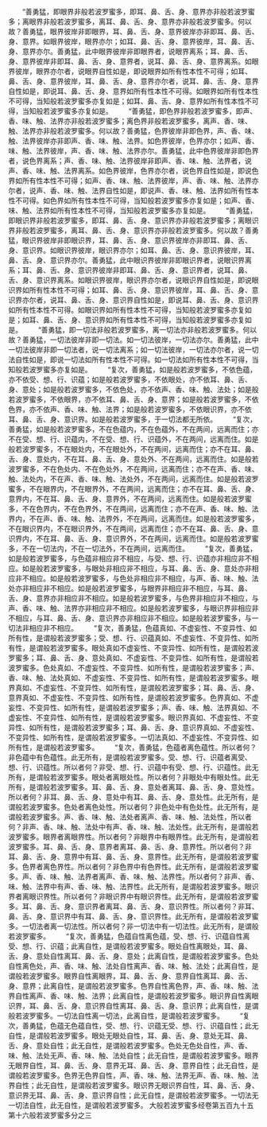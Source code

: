 <!-- { "loadSidebar": true } -->
　　“善勇猛，即眼界非般若波罗蜜多，即耳、鼻、舌、身、意界亦非般若波罗蜜多；离眼界非般若波罗蜜多，离耳、鼻、舌、身、意界亦非般若波罗蜜多。何以故？善勇猛，眼界彼岸非即眼界，耳、鼻、舌、身、意界彼岸亦非即耳、鼻、舌、身、意界。如眼界彼岸，眼界亦尔；如耳、鼻、舌、身、意界彼岸，耳、鼻、舌、身、意界亦尔。善勇猛，此中眼界彼岸非即眼界者，说眼界离系；耳、鼻、舌、身、意界彼岸非即耳、鼻、舌、身、意界者，说耳、鼻、舌、身、意界离系。如眼界彼岸，眼界亦尔者，说眼界自性如是，即说眼界如所有性本性不可得；如耳、鼻、舌、身、意界彼岸，耳、鼻、舌、身、意界亦尔者，说耳、鼻、舌、身、意界自性如是，即说耳、鼻、舌、身、意界如所有性本性不可得。如眼界如所有性本性不可得，当知般若波罗蜜多亦复如是；如耳、鼻、舌、身、意界如所有性本性不可得，当知般若波罗蜜多亦复如是。
　　“善勇猛，即色界非般若波罗蜜多，即声、香、味、触、法界亦非般若波罗蜜多；离色界非般若波罗蜜多，离声、香、味、触、法界亦非般若波罗蜜多。何以故？善勇猛，色界彼岸非即色界，声、香、味、触、法界彼岸亦非即声、香、味、触、法界。如色界彼岸，色界亦尔；如声、香、味、触、法界彼岸，声、香、味、触、法界亦尔。善勇猛，此中色界彼岸非即色界者，说色界离系；声、香、味、触、法界彼岸非即声、香、味、触、法界者，说声、香、味、触、法界离系。如色界彼岸，色界亦尔者，说色界自性如是，即说色界如所有性本性不可得；如声、香、味、触、法界彼岸，声、香、味、触、法界亦尔者，说声、香、味、触、法界自性如是，即说声、香、味、触、法界如所有性本性不可得。如色界如所有性本性不可得，当知般若波罗蜜多亦复如是；如声、香、味、触、法界如所有性本性不可得，当知般若波罗蜜多亦复如是。
　　“善勇猛，即眼识界非般若波罗蜜多，即耳、鼻、舌、身、意识界亦非般若波罗蜜多；离眼识界非般若波罗蜜多，离耳、鼻、舌、身、意识界亦非般若波罗蜜多。何以故？善勇猛，眼识界彼岸非即眼识界，耳、鼻、舌、身、意识界彼岸亦非即耳、鼻、舌、身、意识界。如眼识界彼岸，眼识界亦尔；如耳、鼻、舌、身、意识界彼岸，耳、鼻、舌、身、意识界亦尔。善勇猛，此中眼识界彼岸非即眼识界者，说眼识界离系；耳、鼻、舌、身、意识界彼岸非即耳、鼻、舌、身、意识界者，说耳、鼻、舌、身、意识界离系。如眼识界彼岸，眼识界亦尔者，说眼识界自性如是，即说眼识界如所有性本性不可得；如耳、鼻、舌、身、意识界彼岸，耳、鼻、舌、身、意识界亦尔者，说耳、鼻、舌、身、意识界自性如是，即说耳、鼻、舌、身、意识界如所有性本性不可得。如眼识界如所有性本性不可得，当知般若波罗蜜多亦复如是；如耳、鼻、舌、身、意识界如所有性本性不可得，当知般若波罗蜜多亦复如是。
　　“善勇猛，即一切法非般若波罗蜜多，离一切法亦非般若波罗蜜多。何以故？善勇猛，一切法彼岸非即一切法。如一切法彼岸，一切法亦尔。善勇猛，此中一切法彼岸非即一切法者，说一切法离系；如一切法彼岸，一切法亦尔者，说一切法自性如是，即说一切法如所有性本性不可得。如一切法如所有性本性不可得，当知般若波罗蜜多亦复如是。
　　“复次，善勇猛，如是般若波罗蜜多，不依色蕴，亦不依受、想、行、识蕴；如是般若波罗蜜多，不依眼处，亦不依耳、鼻、舌、身、意处；如是般若波罗蜜多，不依色处，亦不依声、香、味、触、法处；如是般若波罗蜜多，不依眼界，亦不依耳、鼻、舌、身、意界；如是般若波罗蜜多，不依色界，亦不依声、香、味、触、法界；如是般若波罗蜜多，不依眼识界，亦不依耳、鼻、舌、身、意识界。如是般若波罗蜜多，于一切法都无所依。
　　“复次，善勇猛，如是般若波罗蜜多，不在色蕴内，不在色蕴外，不在两间，远离而住；亦不在受、想、行、识蕴内，不在受、想、行、识蕴外，不在两间，远离而住。如是般若波罗蜜多，不在眼处内，不在眼处外，不在两间，远离而住；亦不在耳、鼻、舌、身、意处内，不在耳、鼻、舌、身、意处外、不在两间，远离而住。如是般若波罗蜜多，不在色处内、不在色处外，不在两间，远离而住；亦不在声、香、味、触、法处内，不在声、香、味、触、法处外，不在两间，远离而住。如是般若波罗蜜多，不在眼界内，不在眼界外，不在两间，远离而住；亦不在耳、鼻、舌、身、意界内，不在耳、鼻、舌、身、意界外，不在两间，远离而住。如是般若波罗蜜多，不在色界内，不在色界外，不在两间，远离而住；亦不在声、香、味、触、法界内，不在声、香、味、触、法界外，不在两间，远离而住。如是般若波罗蜜多，不在眼识界内，不在眼识界外，不在两间，远离而住；亦不在耳、鼻、舌、身、意识界内，不在耳、鼻、舌、身、意识界外，不在两间，远离而住。如是般若波罗蜜多，不在一切法内，不在一切法外，不在两间，远离而住。
　　“复次，善勇猛，如是般若波罗蜜多，与色蕴非相应非不相应，与受、想、行、识蕴亦非相应非不相应。如是般若波罗蜜多，与眼处非相应非不相应，与耳、鼻、舌、身、意处亦非相应非不相应。如是般若波罗蜜多，与色处非相应非不相应，与声、香、味、触、法处亦非相应非不相应。如是般若波罗蜜多，与眼界非相应非不相应，与耳、鼻、舌、身、意界亦非相应非不相应。如是般若波罗蜜多，与色界非相应非不相应，与声、香、味、触、法界亦非相应非不相应。如是般若波罗蜜多，与眼识界非相应非不相应，与耳、鼻、舌、身、意识界亦非相应非不相应。如是般若波罗蜜多，与一切法非相应非不相应。
　　“复次，善勇猛，色蕴真如、不虚妄性、不变异性、如所有性，是谓般若波罗蜜多；受、想、行、识蕴真如、不虚妄性、不变异性、如所有性，是谓般若波罗蜜多。眼处真如不虚妄性、不变异性、如所有性，是谓般若波罗蜜多；耳、鼻、舌、身、意处真如、不虚妄性、不变异性、如所有性，是谓般若波罗蜜多。色处真如、不虚妄性、不变异性、如所有性，是谓般若波罗蜜多；声、香、味、触、法处真如、不虚妄性、不变异性、如所有性，是谓般若波罗蜜多。眼界真如、不虚妄性、不变异性、如所有性，是谓般若波罗蜜多；耳、鼻、舌、身、意界真如、不虚妄性、不变异性、如所有性，是谓般若波罗蜜多。色界真如、不虚妄性、不变异性、如所有性，是谓般若波罗蜜多；声、香、味、触、法界真如、不虚妄性、不变异性、如所有性，是谓般若波罗蜜多。眼识界真如、不虚妄性、不变异性、如所有性，是谓般若波罗蜜多；耳、鼻、舌、身、意识界真如、不虚妄性、不变异性、如所有性，是谓般若波罗蜜多。一切法真如、不虚妄性、不变异性、如所有性，是谓般若波罗蜜多。
　　“复次，善勇猛，色蕴者离色蕴性。所以者何？非色蕴中有色蕴性。此无所有，是谓般若波罗蜜多。受、想、行、识蕴者离受、想、行、识蕴性。所以者何？非受、想、行、识蕴中有受、想、行、识蕴性。此无所有，是谓般若波罗蜜多。眼处者离眼处性。所以者何？非眼处中有眼处性。此无所有，是谓般若波罗蜜多。耳、鼻、舌、身、意处者离耳、鼻、舌、身、意处性。所以者何？非耳、鼻、舌、身、意处中有耳、鼻、舌、身、意处性。此无所有，是谓般若波罗蜜多。色处者离色处性。所以者何？非色处中有色处性。此无所有，是谓般若波罗蜜多。声、香、味、触、法处者离声、香、味、触、法处性，所以者何？非声、香、味、触、法处中有声、香、味、触、法处性。此无所有，是谓般若波罗蜜多。眼界者离眼界性。所以者何？非眼界中有眼界性。此无所有，是谓般若波罗蜜多。耳、鼻、舌、身、意界者离耳、鼻、舌、身、意界性。所以者何？非耳、鼻、舌、身、意界中有耳、鼻、舌、身、意界性。此无所有，是谓般若波罗蜜多。色界者离色界性。所以者何？非色界中有色界性。此无所有，是谓般若波罗蜜多。声、香、味、触、法界者离声、香、味、触、法界性。所以者何？非声、香、味、触、法界中有声、香、味、触、法界性。此无所有，是谓般若波罗蜜多。眼识界者离眼识界性。所以者何？非眼识界中有眼识界性。此无所有，是谓般若波罗蜜多。耳、鼻、舌、身、意识界者离耳、鼻、舌、身、意识界性。所以者何？非耳、鼻、舌、身、意识界中有耳、鼻、舌、身、意识界性。此无所有，是谓般若波罗蜜多。一切法者离一切法性。所以者何？非一切法中有一切法性。此无所有，是谓般若波罗蜜多。
　　“复次，善勇猛，色蕴自性离色蕴，受、想、行、识蕴自性离受、想、行、识蕴；此离自性，是谓般若波罗蜜多。眼处自性离眼处，耳、鼻、舌、身、意处自性离耳、鼻、舌、身、意处；此离自性，是谓般若波罗蜜多。色处自性离色处，声、香、味、触、法处自性离声、香、味、触、法处；此离自性，是谓般若波罗蜜多。眼界自性离眼界，耳、鼻、舌、身、意界自性离耳、鼻、舌、身、意界；此离自性，是谓般若波罗蜜多。色界自性离色界，声、香、味、触、法界自性离声、香、味、触、法界；此离自性，是谓般若波罗蜜多。眼识界自性离眼识界，耳、鼻、舌、身、意识界自性离耳、鼻、舌、身、意识界；此离自性，是谓般若波罗蜜多。一切法自性离一切法，此离自性，是谓般若波罗蜜多。
　　“复次，善勇猛，色蕴无色蕴自性，受、想、行、识蕴无受、想、行、识蕴自性；此无自性，是谓般若波罗蜜多。眼处无眼处自性，耳、鼻、舌、身、意处无耳、鼻、舌、身、意处自性；此无自性，是谓般若波罗蜜多。色处无色处自性，声、香、味、触、法处无声、香、味、触、法处自性；此无自性，是谓般若波罗蜜多。眼界无眼界自性，耳、鼻、舌、身、意界无耳、鼻、舌、身、意界自性；此无自性，是谓般若波罗蜜多。色界无色界自性，声、香、味、触、法界无声、香、味、触、法界自性；此无自性，是谓般若波罗蜜多。眼识界无眼识界自性，耳、鼻、舌、身、意识界无耳、鼻、舌、身、意识界自性；此无自性，是谓般若波罗蜜多。一切法无一切法自性，此无自性，是谓般若波罗蜜多。
大般若波罗蜜多经卷第五百九十五第十六般若波罗蜜多分之三
